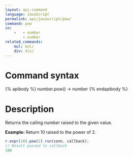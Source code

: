 ```yaml
---
layout: api-command
language: JavaScript
permalink: api/javascript/pow/
command: pow
io:
    -   - number
        - number
related_commands:
    mul: mul/
    div: div/
---
```

# Command syntax #

{% apibody %}
number.pow() &rarr; number
{% endapibody %}

# Description #

Returns the calling number raised to the given value.

__Example:__ Return 10 raised to the power of 2.

```js
r.expr(10).pow(2).run(conn, callback);
// Result passed to callback
100
```
